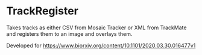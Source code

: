 # TrackRegister
Takes tracks as either CSV from Mosaic Tracker or XML from TrackMate and registers them to an image and overlays them.

Developed for https://www.biorxiv.org/content/10.1101/2020.03.30.016477v1
